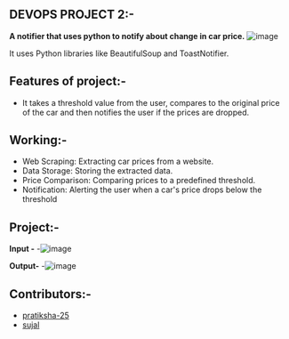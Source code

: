 ## DEVOPS PROJECT 2:-
**A notifier that uses python to notify about change in car price.**
![image](https://github.com/whysujalwhy/car-price-notifier.io/blob/main/Cars-Prices-BANNER.jpg)

It uses Python libraries like BeautifulSoup and ToastNotifier.

## Features of project:-
- It takes a threshold value from the user, compares to the original price of the car and then notifies the user if the prices are dropped.

## Working:-
- Web Scraping: Extracting car prices from a website.
- Data Storage: Storing the extracted data.
- Price Comparison: Comparing prices to a predefined threshold.
- Notification: Alerting the user when a car's price drops below the threshold

## Project:- 
**Input -**
-![image](https://github.com/whysujalwhy/car-price-notifier.io/blob/main/code-input.png)

**Output-**
-![image](https://github.com/whysujalwhy/car-price-notifier.io/blob/main/code-output.png)


## Contributors:-
- [pratiksha-25](https://github.com/Pratiksha-25)
- [sujal](https://github.com/whysujalwhy)



